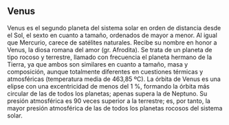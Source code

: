 ## Venus

Venus es el segundo planeta del sistema solar en orden de distancia desde el Sol, el sexto en cuanto a tamaño, ordenados de mayor a menor. Al igual que Mercurio, carece de satélites naturales. Recibe su nombre en honor a Venus, la diosa romana del amor (gr. Afrodita). Se trata de un planeta de tipo rocoso y terrestre, llamado con frecuencia el planeta hermano de la Tierra, ya que ambos son similares en cuanto a tamaño, masa y composición, aunque totalmente diferentes en cuestiones térmicas y atmosféricas (temperatura media de 463,85 ºC). La órbita de Venus es una elipse con una excentricidad de menos del 1 %, formando la órbita más circular de las de todos los planetas; apenas supera la de Neptuno. Su presión atmosférica es 90 veces superior a la terrestre; es, por tanto, la mayor presión atmosférica de las de todos los planetas rocosos del sistema solar.
